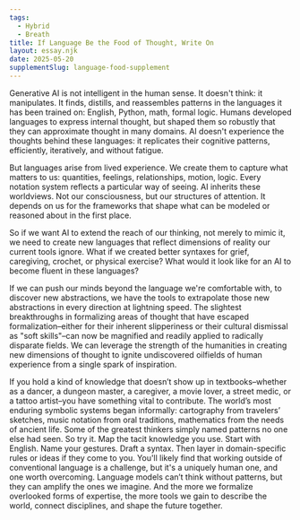 ```yaml
---
tags:
  - Hybrid
  - Breath
title: If Language Be the Food of Thought, Write On
layout: essay.njk
date: 2025-05-20
supplementSlug: language-food-supplement
---
```

Generative AI is not intelligent in the human sense. It doesn't think: it manipulates. It finds, distills, and reassembles patterns in the languages it has been trained on: English, Python, math, formal logic. Humans developed languages to express internal thought, but shaped them so robustly that they can approximate thought in many domains. AI doesn't experience the thoughts behind these languages: it replicates their cognitive patterns, efficiently, iteratively, and without fatigue.

But languages arise from lived experience. We create them to capture what matters to us: quantities, feelings, relationships, motion, logic. Every notation system reflects a particular way of seeing. AI inherits these worldviews. Not our consciousness, but our structures of attention. It depends on us for the frameworks that shape what can be modeled or reasoned about in the first place. 

So if we want AI to extend the reach of our thinking, not merely to mimic it, we need to create new languages that reflect dimensions of reality our current tools ignore. What if we created better syntaxes for grief, caregiving, crochet, or physical exercise? What would it look like for an AI to become fluent in these languages?

If we can push our minds beyond the language we're comfortable with, to discover new abstractions, we have the tools to extrapolate those new abstractions in every direction at lightning speed. The slightest breakthroughs in formalizing areas of thought that have escaped formalization–either for their inherent slipperiness or their cultural dismissal as "soft skills"–can now be magnified and readily applied to radically disparate fields. We can leverage the strength of the humanities in creating new dimensions of thought to ignite undiscovered oilfields of human experience from a single spark of inspiration.

If you hold a kind of knowledge that doesn’t show up in textbooks–whether as a dancer, a dungeon master, a caregiver, a movie lover, a street medic, or a tattoo artist–you have something vital to contribute. The world’s most enduring symbolic systems began informally: cartography from travelers’ sketches, music notation from oral traditions, mathematics from the needs of ancient life. Some of the greatest thinkers simply named patterns no one else had seen. So try it. Map the tacit knowledge you use. Start with English. Name your gestures. Draft a syntax. Then layer in domain-specific rules or ideas if they come to you. You'll likely find that working outside of conventional language is a challenge, but it's a uniquely human one, and one worth overcoming. Language models can’t think without patterns, but they can amplify the ones we imagine. And the more we formalize overlooked forms of expertise, the more tools we gain to describe the world, connect disciplines, and shape the future together.